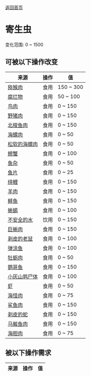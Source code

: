 [返回首页](index.md)  
# 寄生虫  
变化范围: 0 ~ 1500  
## 可被以下操作改变  
来源  |  操作  |  值  
----  |  ----  |  ----  
[猕猴肉](MacaqueMeat.md)  |  食用  |  150 ~ 300  
[腐烂物](RottenRemains.md)  |  食用  |  50 ~ 100  
[鸟肉](BirdMeat.md)  |  食用  |  0 ~ 150  
[野猪肉](BoarMeat.md)  |  食用  |  0 ~ 150  
[北梭鱼肉](BonefishMeat.md)  |  食用  |  0 ~ 150  
[海螺肉](ConchMeat.md)  |  食用  |  0 ~ 50  
[松软的海螺肉](ConchMeatSoft.md)  |  食用  |  0 ~ 50  
[螃蟹](Crab.md)  |  食用  |  0 ~ 100  
[鱼杂](FishScraps.md)  |  食用  |  0 ~ 50  
[鱼片](FishSlices.md)  |  食用  |  0 ~ 25  
[绯鲤](Goatfish.md)  |  食用  |  0 ~ 150  
[羊肉](GoatMeat.md)  |  食用  |  0 ~ 150  
[鲱鱼](Herring.md)  |  食用  |  0 ~ 150  
[蜥蜴](Lizard.md)  |  食用  |  0 ~ 100  
[不安全的水](LQ_WaterUnsafe.md)  |  饮用  |  0 ~ 150  
[巨蜥肉](MonitorMeat.md)  |  食用  |  0 ~ 150  
[剥皮的老鼠](MouseSkinned.md)  |  食用  |  0 ~ 100  
[弹涂鱼](Mudskipper.md)  |  食用  |  0 ~ 100  
[牡蛎肉](OysterMeat.md)  |  食用  |  0 ~ 50  
[鹦哥鱼](ParrotFish.md)  |  食用  |  0 ~ 150  
[小灰山鹑尸体](PartridgeChickDead.md)  |  食用  |  0 ~ 100  
[虾](Prawns.md)  |  食用  |  0 ~ 50  
[海怪肉](Seahoundmeat.md)  |  食用  |  0 ~ 75  
[鲨鱼肉](SharkMeat.md)  |  食用  |  0 ~ 150  
[剥皮的蛇](SnakeSkinned.md)  |  食用  |  0 ~ 150  
[马鲅鱼肉](ThreadfinMeat.md)  |  食用  |  0 ~ 150  
[海胆肉](UrchinMeat.md)  |  食用  |  0 ~ 75  
## 被以下操作需求  
来源  |  操作  |  值  
----  |  ----  |  ----  

